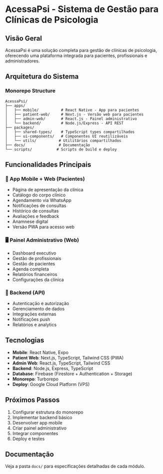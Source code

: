 # AcessaPsi - Sistema de Gestão para Clínicas de Psicologia

## Visão Geral

AcessaPsi é uma solução completa para gestão de clínicas de psicologia, oferecendo uma plataforma integrada para pacientes, profissionais e administradores.

## Arquitetura do Sistema

### Monorepo Structure
```
AcessaPsi/
├── apps/
│   ├── mobile/          # React Native - App para pacientes
│   ├── patient-web/     # Next.js - Versão web para pacientes
│   ├── admin-web/       # React.js - Painel administrativo
│   └── backend/         # Node.js/Express - API REST
├── packages/
│   ├── shared-types/    # TypeScript types compartilhados
│   ├── ui-components/   # Componentes UI reutilizáveis
│   └── utils/          # Utilitários compartilhados
├── docs/               # Documentação
└── scripts/           # Scripts de build e deploy
```

## Funcionalidades Principais

### 📱 App Mobile + Web (Pacientes)
- Página de apresentação da clínica
- Catálogo do corpo clínico
- Agendamento via WhatsApp
- Notificações de consultas
- Histórico de consultas
- Avaliações e feedback
- Anamnese digital
- Versão PWA para acesso web

### 🖥️ Painel Administrativo (Web)
- Dashboard executivo
- Gestão de profissionais
- Gestão de pacientes
- Agenda completa
- Relatórios financeiros
- Configurações da clínica

### 🔧 Backend (API)
- Autenticação e autorização
- Gerenciamento de dados
- Integrações externas
- Notificações push
- Relatórios e analytics

## Tecnologias

- **Mobile**: React Native, Expo
- **Patient Web**: Next.js, TypeScript, Tailwind CSS (PWA)
- **Admin Web**: React.js, TypeScript, Tailwind CSS
- **Backend**: Node.js, Express, TypeScript
- **Database**: Firebase (Firestore + Authentication + Storage)
- **Monorepo**: Turborepo
- **Deploy**: Google Cloud Platform (VPS)

## Próximos Passos

1. Configurar estrutura do monorepo
2. Implementar backend básico
3. Desenvolver app mobile
4. Criar painel administrativo
5. Integrar componentes
6. Deploy e testes

## Documentação

Veja a pasta `docs/` para especificações detalhadas de cada módulo. 